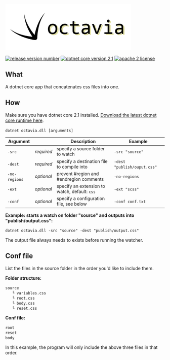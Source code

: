 ![octavia logo](images/logo.png)

[![release version number](https://img.shields.io/github/release/bodzaital/octavia.svg)](https://github.com/bodzaital/octavia/releases/tag/v1.0)
[![dotnet core version 2.1](https://img.shields.io/badge/dotnet%20core-2.1-blue.svg)](#)
[![apache 2 license](https://img.shields.io/github/license/bodzaital/octavia.svg)](https://github.com/bodzaital/octavia/blob/master/LICENSE)

## What

A dotnet core app that concatenates css files into one.

## How

Make sure you have dotnet core 2.1 installed. [Download the latest dotnet core runtime here](https://www.microsoft.com/net/download).

`dotnet octavia.dll [arguments]`

| Argument || Description | Example |
| --- | --- | --- | --- |
| `-src` | *required* | specify a source folder to watch | `-src "source"` |
| `-dest` | *required* | specify a destination file to compile into | `-dest "publish/ouput.css"` |
| `-no-regions` | *optional* | prevent #region and #endregion comments | `-no-regions` |
| `-ext` | *optional* | specify an extension to watch, default: `css` | `-ext "scss"` |
| `-conf` | *optional* | specify a configuration file, see below | `-conf conf.txt` |

**Example: starts a watch on folder "source" and outputs into "publish/output.css":**
```
dotnet octavia.dll -src "source" -dest "publish/output.css"
```

The output file always needs to exists before running the watcher.

## Conf file

List the files in the source folder in the order you'd like to include them.


**Folder structure:**
```
source
   └ variables.css
   └ root.css
   └ body.css
   └ reset.css
```

**Conf file:**
```
root
reset
body
```

In this example, the program will only include the above three files in that order.
